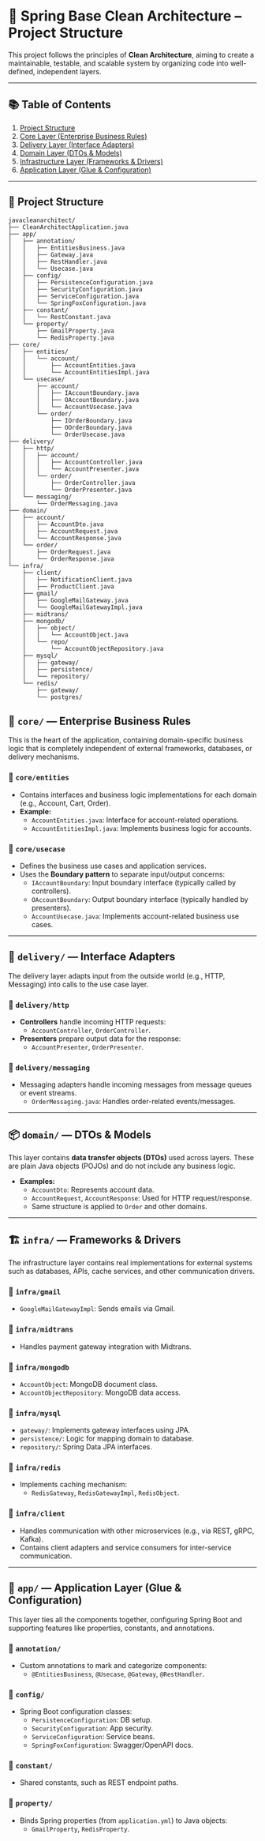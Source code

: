 # 🧼 Spring Base Clean Architecture – Project Structure

This project follows the principles of **Clean Architecture**, aiming to create a maintainable, testable, and scalable system by organizing code into well-defined, independent layers.

---

## 📚 Table of Contents

1. [Project Structure](#-project-structure)
2. [Core Layer (Enterprise Business Rules)](#-core--enterprise-business-rules)
3. [Delivery Layer (Interface Adapters)](#-delivery--interface-adapters)
4. [Domain Layer (DTOs & Models)](#-domain--dtos--models)
5. [Infrastructure Layer (Frameworks & Drivers)](#-infra--frameworks--drivers)
6. [Application Layer (Glue & Configuration)](#-app--application-layer-glue--configuration)

---

## 📁 Project Structure

```plaintext
javacleanarchitect/
├── CleanArchitectApplication.java
├── app/
│   ├── annotation/
│   │   ├── EntitiesBusiness.java
│   │   ├── Gateway.java
│   │   ├── RestHandler.java
│   │   └── Usecase.java
│   ├── config/
│   │   ├── PersistenceConfiguration.java
│   │   ├── SecurityConfiguration.java
│   │   ├── ServiceConfiguration.java
│   │   └── SpringFoxConfiguration.java
│   ├── constant/
│   │   └── RestConstant.java
│   └── property/
│       ├── GmailProperty.java
│       └── RedisProperty.java
├── core/
│   ├── entities/
│   │   └── account/
│   │       ├── AccountEntities.java
│   │       └── AccountEntitiesImpl.java
│   └── usecase/
│       ├── account/
│       │   ├── IAccountBoundary.java
│       │   ├── OAccountBoundary.java
│       │   └── AccountUsecase.java
│       └── order/
│           ├── IOrderBoundary.java
│           ├── OOrderBoundary.java
│           └── OrderUsecase.java
├── delivery/
│   ├── http/
│   │   ├── account/
│   │   │   ├── AccountController.java
│   │   │   └── AccountPresenter.java
│   │   └── order/
│   │       ├── OrderController.java
│   │       └── OrderPresenter.java
│   └── messaging/
│       └── OrderMessaging.java
├── domain/
│   ├── account/
│   │   ├── AccountDto.java
│   │   ├── AccountRequest.java
│   │   └── AccountResponse.java
│   └── order/
│       ├── OrderRequest.java
│       └── OrderResponse.java
└── infra/
    ├── client/
    │   ├── NotificationClient.java
    │   ├── ProductClient.java
    ├── gmail/
    │   ├── GoogleMailGateway.java
    │   └── GoogleMailGatewayImpl.java
    ├── midtrans/
    ├── mongodb/
    │   ├── object/
    │   │   └── AccountObject.java
    │   └── repo/
    │       └── AccountObjectRepository.java
    ├── mysql/
    │   ├── gateway/
    │   ├── persistence/
    │   └── repository/
    └── redis/
        ├── gateway/
        └── postgres/
```

## 🧠 `core/` — Enterprise Business Rules

This is the heart of the application, containing domain-specific business logic that is completely independent of external frameworks, databases, or delivery mechanisms.

### 🔹 `core/entities`
- Contains interfaces and business logic implementations for each domain (e.g., Account, Cart, Order).
- **Example:**
    - `AccountEntities.java`: Interface for account-related operations.
    - `AccountEntitiesImpl.java`: Implements business logic for accounts.

### 🔹 `core/usecase`
- Defines the business use cases and application services.
- Uses the **Boundary pattern** to separate input/output concerns:
    - `IAccountBoundary`: Input boundary interface (typically called by controllers).
    - `OAccountBoundary`: Output boundary interface (typically handled by presenters).
    - `AccountUsecase.java`: Implements account-related business use cases.

---

## 🚚 `delivery/` — Interface Adapters

The delivery layer adapts input from the outside world (e.g., HTTP, Messaging) into calls to the use case layer.

### 🔹 `delivery/http`
- **Controllers** handle incoming HTTP requests:
    - `AccountController`, `OrderController`.
- **Presenters** prepare output data for the response:
    - `AccountPresenter`, `OrderPresenter`.

### 🔹 `delivery/messaging`
- Messaging adapters handle incoming messages from message queues or event streams.
    - `OrderMessaging.java`: Handles order-related events/messages.

---

## 📦 `domain/` — DTOs & Models

This layer contains **data transfer objects (DTOs)** used across layers. These are plain Java objects (POJOs) and do not include any business logic.

- **Examples:**
    - `AccountDto`: Represents account data.
    - `AccountRequest`, `AccountResponse`: Used for HTTP request/response.
    - Same structure is applied to `Order` and other domains.

---

## 🏗️ `infra/` — Frameworks & Drivers

The infrastructure layer contains real implementations for external systems such as databases, APIs, cache services, and other communication drivers.

### 🔹 `infra/gmail`
- `GoogleMailGatewayImpl`: Sends emails via Gmail.

### 🔹 `infra/midtrans`
- Handles payment gateway integration with Midtrans.

### 🔹 `infra/mongodb`
- `AccountObject`: MongoDB document class.
- `AccountObjectRepository`: MongoDB data access.

### 🔹 `infra/mysql`
- `gateway/`: Implements gateway interfaces using JPA.
- `persistence/`: Logic for mapping domain to database.
- `repository/`: Spring Data JPA interfaces.

### 🔹 `infra/redis`
- Implements caching mechanism:
    - `RedisGateway`, `RedisGatewayImpl`, `RedisObject`.

### 🔹 `infra/client`
- Handles communication with other microservices (e.g., via REST, gRPC, Kafka).
- Contains client adapters and service consumers for inter-service communication.

---

## 🧩 `app/` — Application Layer (Glue & Configuration)

This layer ties all the components together, configuring Spring Boot and supporting features like properties, constants, and annotations.

### 🔹 `annotation/`
- Custom annotations to mark and categorize components:
    - `@EntitiesBusiness`, `@Usecase`, `@Gateway`, `@RestHandler`.

### 🔹 `config/`
- Spring Boot configuration classes:
    - `PersistenceConfiguration`: DB setup.
    - `SecurityConfiguration`: App security.
    - `ServiceConfiguration`: Service beans.
    - `SpringFoxConfiguration`: Swagger/OpenAPI docs.

### 🔹 `constant/`
- Shared constants, such as REST endpoint paths.

### 🔹 `property/`
- Binds Spring properties (from `application.yml`) to Java objects:
    - `GmailProperty`, `RedisProperty`.
